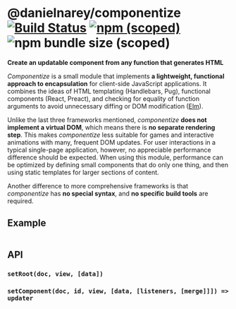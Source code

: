 # @danielnarey/componentize [![Build Status](https://travis-ci.com/danielnarey/componentize.svg?branch=master)](https://travis-ci.com/danielnarey/componentize) [![npm (scoped)](https://img.shields.io/npm/v/@danielnarey/componentize)](https://www.npmjs.com/package/@danielnarey/componentize) ![npm bundle size (scoped)](https://img.shields.io/bundlephobia/min/@danielnarey/componentize)

**Create an updatable component from any function that generates HTML**

*Componentize* is a small module that implements **a lightweight, functional approach to encapsulation** for client-side JavaScript applications. It combines the ideas of HTML templating (Handlebars, Pug), functional components (React, Preact), and checking for equality of function arguments to avoid unnecessary diffing or DOM modification ([Elm](https://elm-lang.org/news/blazing-fast-html)). 

Unlike the last three frameworks mentioned, *componentize* **does not implement a virtual DOM**, which means there is **no separate rendering step**. This makes *componentize* less suitable for games and interactive animations with many, frequent DOM updates. For user interactions in a typical single-page application, however, no appreciable performance difference should be expected. When using this module, performance can be optimized by defining small components that do only one thing, and then using static templates for larger sections of content.

Another difference to more comprehensive frameworks is that *componentize* has **no special syntax**, and **no specific build tools** are required.


## Example

```js

```


## API

### `setRoot(doc, view, [data])`

### `setComponent(doc, id, view, [data, [listeners, [merge]]]) => updater`
